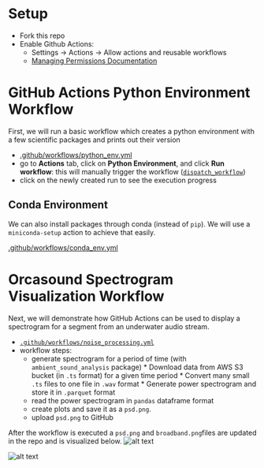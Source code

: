 # Setup 
* Fork this repo
* Enable Github Actions:
  * Settings ->   Actions -> Allow actions and reusable workflows
  * [Managing Permissions Documentation](https://docs.github.com/en/repositories/managing-your-repositorys-settings-and-features/enabling-features-for-your-repository/managing-github-actions-settings-for-a-repository#managing-github-actions-permissions-for-your-repository) 

# GitHub Actions Python Environment Workflow

First, we will run a basic workflow which creates a python environment with a few scientific packages and prints out their version
* [.github/workflows/python_env.yml](https://github.com/valentina-s/GithubActionsTutorial-USRSE23/blob/main/.github/workflows/python_env.yml(https://github.com/uwescience/SciPy2024-GitHubActionsTutorial/blob/main/.github/workflows/python_env.yml))
* go to **Actions** tab, click on **Python Environment**, and click **Run workflow**: this will manually trigger the workflow ([`dispatch_workflow`](https://docs.github.com/en/actions/managing-workflow-runs/manually-running-a-workflow))
* click on the newly created run to see the execution progress

## Conda Environment
We can also install packages through conda (instead of `pip`). We will use a `miniconda-setup` action to achieve that easily.

[.github/workflows/conda_env.yml](https://github.com/uwescience/SciPy2024-GitHubActionsTutorial/blob/main/.github/workflows/conda_env.yml)

# Orcasound Spectrogram Visualization Workflow

Next, we will demonstrate how GitHub Actions can be used to display a spectrogram for a segment from an underwater audio stream.

* [`.github/workflows/noise_processing.yml`](https://github.com/uwescience/SciPy2024-GitHubActionsTutorial/blob/main/.github/workflows/noise_processing.yml)
* workflow steps:
  * generate spectrogram for a period of time (with `ambient_sound_analysis` package)
  		* Download data from AWS S3 bucket (in `.ts` format) for a given time period
  		* Convert many small `.ts` files to one file in `.wav` format
  		* Generate power spectrogram and store it in `.parquet` format
  * read the power spectrogram in `pandas` dataframe format 
  * create plots and save it as a `psd.png`.
  * upload `psd.png` to GitHub 

After the workflow is executed a `psd.png` and `broadband.png`files are updated in the repo and is visualized below.
![alt text](https://raw.githubusercontent.com/valentina-s/uwescience/SciPy2024-GitHubActionsTutorial/blob/main/ambient_sound_analysis/img/psd.png)

![alt text](https://raw.githubusercontent.com/valentina-s/uwescience/SciPy2024-GitHubActionsTutorial/blob/main/ambient_sound_analysis/img/broadband.png)




